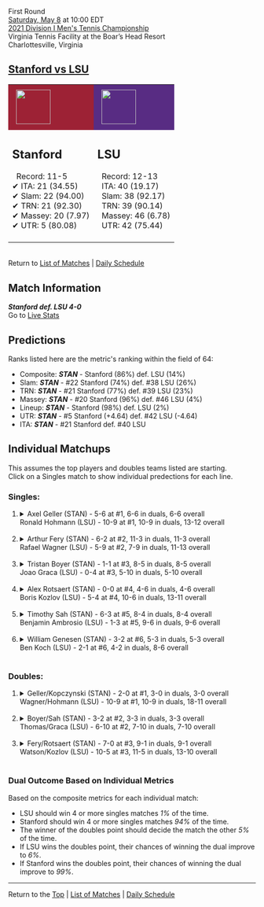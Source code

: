 First Round[](#top)<a name="top"></a>  
[Saturday, May 8](../../schedule/05-08.md) at 10:00 EDT  
[2021 Division I Men's Tennis Championship](../index.md)  
Virginia Tennis Facility at the Boar’s Head Resort  
Charlottesville, Virginia  
## [Stanford vs LSU](https://www.ncaa.com/game/5833379)  

<table><tr style="background-color: #d9d9d9 !important"><td style="background-color: #9D2235 !important"><img src="https://www.ncaa.com/sites/default/files/images/logos/schools/s/stanford.70.png" width="70" height="70" style="padding: 8px;" /></td><td style="background-color: #582C83 !important"><img src="https://www.ncaa.com/sites/default/files/images/logos/schools/l/lsu.70.png" width="70" height="70" style="padding: 8px;" /></td></tr><tr>
<td>  

<h2>Stanford</h2>  
&nbsp; Record: 11-5<br>  
&#10004; ITA: 21 (34.55)<br>  
&#10004; Slam: 22 (94.00)<br>  
&#10004; TRN: 21 (92.30)<br>  
&#10004; Massey: 20 (7.97)<br>  
&#10004; UTR: 5 (80.08)<br>  
<br>  

</td>
<td>  

<h2>LSU</h2>  
&nbsp; Record: 12-13<br>  
&nbsp; ITA: 40 (19.17)<br>  
&nbsp; Slam: 38 (92.17)<br>  
&nbsp; TRN: 39 (90.14)<br>  
&nbsp; Massey: 46 (6.78)<br>  
&nbsp; UTR: 42 (75.44)<br>  
<br>  

</td>
</tr></table>  


<br>Return to [List of Matches](../index.md) &#124; [Daily Schedule](../../schedule/05-08.md)

## Match Information  
***Stanford def. LSU 4-0***  
Go to [Live Stats](https://virginiasports.com/mens-live-tennis-video-outdoor-courts/)  

## Predictions  

Ranks listed here are the metric's ranking within the field of 64:  
- Composite: ***STAN*** - Stanford (86%) def. LSU (14%)  
- Slam: ***STAN*** - #22 Stanford (74%) def. #38 LSU (26%)  
- TRN: ***STAN*** - #21 Stanford (77%) def. #39 LSU (23%)  
- Massey: ***STAN*** - #20 Stanford (96%) def. #46 LSU (4%)  
- Lineup: ***STAN*** - Stanford (98%) def. LSU (2%)  
- UTR: ***STAN*** - #5 Stanford (+4.64) def. #42 LSU (-4.64)  
- ITA: ***STAN*** - #21 Stanford def. #40 LSU  

## Individual Matchups  
This assumes the top players and doubles teams listed are starting.  
Click on a Singles match to show individual predections for each line.  

### Singles:  

<ol>
<li><details>
<summary markdown="span">Axel Geller (STAN) - 5-6 at #1, 6-6 in duals, 6-6 overall<br>Ronald Hohmann (LSU) - 10-9 at #1, 10-9 in duals, 13-12 overall</summary>
<h4>Predictions</h4><ul>
<li>Composite: <b><i>STAN</i></b> - Geller (75%) def. Hohmann (25%)</li>  
<li>Slam: <b><i>STAN</i></b> - Geller (71%) def. Hohmann (29%)</li>  
<li>TRN: <b><i>STAN</i></b> - Geller (79%) def. Hohmann (21%)</li>  
<li>Massey: <b><i>STAN</i></b> - Geller (71%) def. Hohmann (29%)</li>  
<li>UTR: <b><i>STAN</i></b> - Geller (80%) def. Hohmann (20%)</li>  
<li>ITA: <b><i>LSU</i></b> - Hohmann (23.83) def. Geller (6.21)</li>  
</ul>
</details>&nbsp;</li>
<li><details>
<summary markdown="span">Arthur Fery (STAN) - 6-2 at #2, 11-3 in duals, 11-3 overall<br>Rafael Wagner (LSU) - 5-9 at #2, 7-9 in duals, 11-13 overall</summary>
<h4>Predictions</h4><ul>
<li>Composite: <b><i>STAN</i></b> - Fery (91%) def. Wagner (9%)</li>  
<li>Slam: <b><i>STAN</i></b> - Fery (87%) def. Wagner (13%)</li>  
<li>TRN: <b><i>STAN</i></b> - Fery (92%) def. Wagner (8%)</li>  
<li>Massey: <b><i>STAN</i></b> - Fery (89%) def. Wagner (11%)</li>  
<li>UTR: <b><i>STAN</i></b> - Fery (94%) def. Wagner (6%)</li>  
<li>ITA: <b><i>STAN</i></b> - Fery (8.87) def. Wagner (6.22)</li>  
</ul>
</details>&nbsp;</li>
<li><details>
<summary markdown="span">Tristan Boyer (STAN) - 1-1 at #3, 8-5 in duals, 8-5 overall<br>Joao Graca (LSU) - 0-4 at #3, 5-10 in duals, 5-10 overall</summary>
<h4>Predictions</h4><ul>
<li>Composite: <b><i>STAN</i></b> - Boyer (88%) def. Graca (12%)</li>  
<li>Slam: <b><i>STAN</i></b> - Boyer (86%) def. Graca (14%)</li>  
<li>TRN: <b><i>STAN</i></b> - Boyer (87%) def. Graca (13%)</li>  
<li>Massey: <b><i>STAN</i></b> - Boyer (85%) def. Graca (15%)</li>  
<li>UTR: <b><i>STAN</i></b> - Boyer (93%) def. Graca (7%)</li>  
<li>ITA: <b><i>STAN</i></b> - Boyer (2.12) def. Graca (1.37)</li>  
</ul>
</details>&nbsp;</li>
<li><details>
<summary markdown="span">Alex Rotsaert (STAN) - 0-0 at #4, 4-6 in duals, 4-6 overall<br>Boris Kozlov (LSU) - 5-4 at #4, 10-6 in duals, 13-11 overall</summary>
<h4>Predictions</h4><ul>
<li>Composite: <b><i>STAN</i></b> - Rotsaert (82%) def. Kozlov (18%)</li>  
<li>Slam: <b><i>STAN</i></b> - Rotsaert (89%) def. Kozlov (11%)</li>  
<li>TRN: <b><i>STAN</i></b> - Rotsaert (83%) def. Kozlov (17%)</li>  
<li>Massey: <b><i>STAN</i></b> - Rotsaert (75%) def. Kozlov (25%)</li>  
<li>UTR: <b><i>STAN</i></b> - Rotsaert (83%) def. Kozlov (17%)</li>  
<li>ITA: <b><i>STAN</i></b> - Rotsaert (1.37) def. Kozlov (1.32)</li>  
</ul>
</details>&nbsp;</li>
<li><details>
<summary markdown="span">Timothy Sah (STAN) - 6-3 at #5, 8-4 in duals, 8-4 overall<br>Benjamin Ambrosio (LSU) - 1-3 at #5, 9-6 in duals, 9-6 overall</summary>
<h4>Predictions</h4><ul>
<li>Composite: <b><i>STAN</i></b> - Sah (83%) def. Ambrosio (17%)</li>  
<li>Slam: <b><i>STAN</i></b> - Sah (86%) def. Ambrosio (14%)</li>  
<li>TRN: <b><i>STAN</i></b> - Sah (83%) def. Ambrosio (17%)</li>  
<li>Massey: <b><i>STAN</i></b> - Sah (75%) def. Ambrosio (25%)</li>  
<li>UTR: <b><i>STAN</i></b> - Sah (90%) def. Ambrosio (10%)</li>  
<li>ITA: <b><i>STAN</i></b> - Sah (2.32) def. Ambrosio (1.97)</li>  
</ul>
</details>&nbsp;</li>
<li><details>
<summary markdown="span">William Genesen (STAN) - 3-2 at #6, 5-3 in duals, 5-3 overall<br>Ben Koch (LSU) - 2-1 at #6, 4-2 in duals, 8-6 overall</summary>
<h4>Predictions</h4><ul>
<li>Composite: <b><i>STAN</i></b> - Genesen (77%) def. Koch (23%)</li>  
<li>Slam: <b><i>STAN</i></b> - Genesen (75%) def. Koch (25%)</li>  
<li>TRN: <b><i>STAN</i></b> - Genesen (84%) def. Koch (16%)</li>  
<li>Massey: <b><i>STAN</i></b> - Genesen (70%) def. Koch (30%)</li>  
<li>UTR: <b><i>STAN</i></b> - Genesen (79%) def. Koch (21%)</li>  
<li>ITA: <b><i>STAN</i></b> - Genesen (1.81) def. Koch (1.76)</li>  
</ul>
</details>&nbsp;</li>
</ol>

### Doubles:  

<ol>
<li><details>
<summary markdown="span">Geller/Kopczynski (STAN) - 2-0 at #1, 3-0 in duals, 3-0 overall<br>Wagner/Hohmann (LSU) - 10-9 at #1, 10-9 in duals, 18-11 overall</summary>
<br>Sorry, we don't have any metrics for this match
</details>&nbsp;</li>
<li><details>
<summary markdown="span">Boyer/Sah (STAN) - 3-2 at #2, 3-3 in duals, 3-3 overall<br>Thomas/Graca (LSU) - 6-10 at #2, 7-10 in duals, 7-10 overall</summary>
<br>Sorry, we don't have any metrics for this match
</details>&nbsp;</li>
<li><details>
<summary markdown="span">Fery/Rotsaert (STAN) - 7-0 at #3, 9-1 in duals, 9-1 overall<br>Watson/Kozlov (LSU) - 10-5 at #3, 11-5 in duals, 13-10 overall</summary>
<br>Sorry, we don't have any metrics for this match
</details>&nbsp;</li>
</ol>

### Dual Outcome Based on Individual Metrics  
  
Based on the composite metrics for each individual match:  
- LSU should win 4 or more singles matches *1%* of the time.  
- Stanford should win 4 or more singles matches *94%* of the time.  
- The winner of the doubles point should decide the match the other *5%* of the time.  
- If LSU wins the doubles point, their chances of winning the dual improve to *6%*.  
- If Stanford wins the doubles point, their chances of winning the dual improve to *99%*.  
  
------

Return to the [Top](#top) &#124; [List of Matches](../index.md) &#124; [Daily Schedule](../../schedule/05-08.md)  
